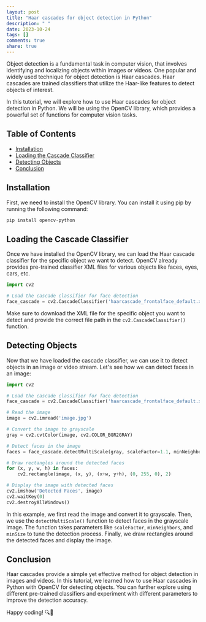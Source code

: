```yaml
---
layout: post
title: "Haar cascades for object detection in Python"
description: " "
date: 2023-10-24
tags: []
comments: true
share: true
---
```


Object detection is a fundamental task in computer vision, that involves identifying and localizing objects within images or videos. One popular and widely used technique for object detection is Haar cascades. Haar cascades are trained classifiers that utilize the Haar-like features to detect objects of interest.

In this tutorial, we will explore how to use Haar cascades for object detection in Python. We will be using the OpenCV library, which provides a powerful set of functions for computer vision tasks.

## Table of Contents
- [Installation](#installation)
- [Loading the Cascade Classifier](#loading-the-cascade-classifier)
- [Detecting Objects](#detecting-objects)
- [Conclusion](#conclusion)

## Installation

First, we need to install the OpenCV library. You can install it using pip by running the following command:

```python
pip install opencv-python
```

## Loading the Cascade Classifier

Once we have installed the OpenCV library, we can load the Haar cascade classifier for the specific object we want to detect. OpenCV already provides pre-trained classifier XML files for various objects like faces, eyes, cars, etc.

```python
import cv2

# Load the cascade classifier for face detection
face_cascade = cv2.CascadeClassifier('haarcascade_frontalface_default.xml')
```

Make sure to download the XML file for the specific object you want to detect and provide the correct file path in the `cv2.CascadeClassifier()` function.

## Detecting Objects

Now that we have loaded the cascade classifier, we can use it to detect objects in an image or video stream. Let's see how we can detect faces in an image:

```python
import cv2

# Load the cascade classifier for face detection
face_cascade = cv2.CascadeClassifier('haarcascade_frontalface_default.xml')

# Read the image
image = cv2.imread('image.jpg')

# Convert the image to grayscale
gray = cv2.cvtColor(image, cv2.COLOR_BGR2GRAY)

# Detect faces in the image
faces = face_cascade.detectMultiScale(gray, scaleFactor=1.1, minNeighbors=5, minSize=(30, 30))

# Draw rectangles around the detected faces
for (x, y, w, h) in faces:
    cv2.rectangle(image, (x, y), (x+w, y+h), (0, 255, 0), 2)

# Display the image with detected faces
cv2.imshow('Detected Faces', image)
cv2.waitKey(0)
cv2.destroyAllWindows()
```

In this example, we first read the image and convert it to grayscale. Then, we use the `detectMultiScale()` function to detect faces in the grayscale image. The function takes parameters like `scaleFactor`, `minNeighbors`, and `minSize` to tune the detection process. Finally, we draw rectangles around the detected faces and display the image.

## Conclusion

Haar cascades provide a simple yet effective method for object detection in images and videos. In this tutorial, we learned how to use Haar cascades in Python with OpenCV for detecting objects. You can further explore using different pre-trained classifiers and experiment with different parameters to improve the detection accuracy.

Happy coding! 🔍🐍